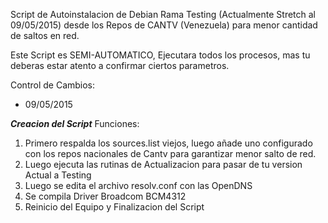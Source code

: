Script de Autoinstalacion de Debian Rama Testing (Actualmente Stretch al 09/05/2015) desde los Repos de CANTV (Venezuela) para menor cantidad de saltos en red.

Este Script es SEMI-AUTOMATICO, Ejecutara todos los procesos, mas tu deberas estar atento a confirmar ciertos parametros.

Control de Cambios:

- 09/05/2015

***Creacion del Script***
Funciones:
1) Primero respalda los sources.list viejos, luego añade uno configurado con los repos nacionales de Cantv para garantizar menor salto de red.
2) Luego ejecuta las rutinas de Actualizacion para pasar de tu version Actual a Testing
3) Luego se edita el archivo resolv.conf con las OpenDNS
4) Se compila Driver Broadcom BCM4312
5) Reinicio del Equipo y Finalizacion del Script
